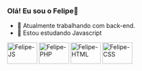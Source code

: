 ### Olá! Eu sou o Felipe👋

- 🔭 Atualmente trabalhando com back-end.
- 🌱 Estou estudando Javascript

<div>
<img align="center" alt="Felipe-JS" height="50" width="70" src="https://cdn.jsdelivr.net/gh/devicons/devicon/icons/javascript/javascript-original.svg">
<img align="center" alt="Felipe-PHP" height="50" width="70" src="https://cdn.jsdelivr.net/gh/devicons/devicon/icons/php/php-original.svg">
<img align="center" alt="Felipe-HTML" height="50" width="70" src="https://cdn.jsdelivr.net/gh/devicons/devicon/icons/html5/html5-original.svg">
<img align="center" alt="Felipe-CSS" height="50" width="70" src="https://cdn.jsdelivr.net/gh/devicons/devicon/icons/css3/css3-original.svg">
  </div>
